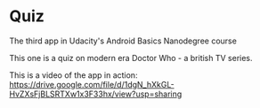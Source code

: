 # Quiz
The third app in Udacity's Android Basics Nanodegree course

This one is a quiz on modern era Doctor Who - a british TV series.

This is a video of the app in action: https://drive.google.com/file/d/1dgN_hXkGL-HvZXsFjBLSRTXw1x3F33hx/view?usp=sharing
